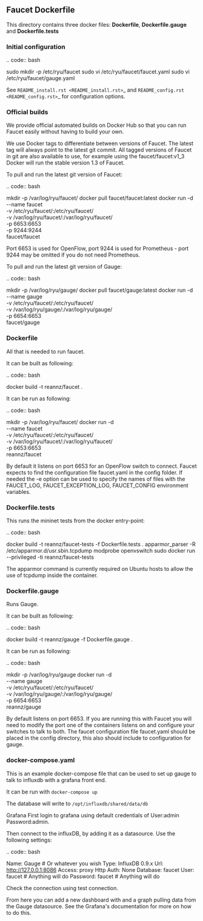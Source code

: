 ## Faucet Dockerfile

This directory contains three docker files: **Dockerfile**,
**Dockerfile.gauge** and **Dockerfile.tests**

### Initial configuration

.. code:: bash

  sudo mkdir -p /etc/ryu/faucet
  sudo vi /etc/ryu/faucet/faucet.yaml
  sudo vi /etc/ryu/faucet/gauge.yaml


See `README_install.rst <README_install.rst>`_ and `README_config.rst <README_config.rst>`_ for configuration options.

### Official builds

We provide official automated builds on Docker Hub so that you can run Faucet
easily without having to build your own.

We use Docker tags to differentiate between versions of Faucet. The latest
tag will always point to the latest git commit. All tagged versions of Faucet
in git are also available to use, for example using the faucet/faucet:v1_3
Docker will run the stable version 1.3 of Faucet.


To pull and run the latest git version of Faucet:

.. code:: bash

  mkdir -p /var/log/ryu/faucet/
  docker pull faucet/faucet:latest
  docker run -d \
      --name faucet \
      -v /etc/ryu/faucet/:/etc/ryu/faucet/ \
      -v /var/log/ryu/faucet/:/var/log/ryu/faucet/ \
      -p 6653:6653 \
      -p 9244:9244 \
      faucet/faucet

Port 6653 is used for OpenFlow, port 9244 is used for Prometheus - port 9244 may be omitted if
you do not need Prometheus.

To pull and run the latest git version of Gauge:

.. code:: bash

  mkdir -p /var/log/ryu/gauge/
  docker pull faucet/gauge:latest
  docker run -d \
      --name gauge \
      -v /etc/ryu/faucet/:/etc/ryu/faucet/ \
      -v /var/log/ryu/gauge/:/var/log/ryu/gauge/ \
      -p 6654:6653 \
      faucet/gauge

### Dockerfile

All that is needed to run faucet.

It can be built as following:

.. code:: bash

  docker build -t reannz/faucet .

It can be run as following:


.. code:: bash

  mkdir -p /var/log/ryu/faucet/
  docker run -d \
      --name faucet \
      -v /etc/ryu/faucet/:/etc/ryu/faucet/ \
      -v /var/log/ryu/faucet/:/var/log/ryu/faucet/ \
      -p 6653:6653 \
      reannz/faucet

By default it listens on port 6653 for an OpenFlow switch to connect. Faucet
expects to find the configuration file faucet.yaml in the config folder. If
needed the -e option can be used to specify the names of files with the
FAUCET\_LOG, FAUCET\_EXCEPTION\_LOG, FAUCET\_CONFIG environment variables.

### Dockerfile.tests

This runs the mininet tests from the docker entry-point:

.. code:: bash

  docker build -t reannz/faucet-tests -f Dockerfile.tests .
  apparmor_parser -R /etc/apparmor.d/usr.sbin.tcpdump
  modprobe openvswitch
  sudo docker run --privileged -ti reannz/faucet-tests

The apparmor command is currently required on Ubuntu hosts to allow the use of
tcpdump inside the container.

### Dockerfile.gauge

Runs Gauge.

It can be built as following:

.. code:: bash

  docker build -t reannz/gauge -f Dockerfile.gauge .

It can be run as following:

.. code:: bash

  mkdir -p /var/log/ryu/gauge
  docker run -d \
      --name gauge \
      -v /etc/ryu/faucet/:/etc/ryu/faucet/ \
      -v /var/log/ryu/gauge/:/var/log/ryu/gauge/ \
      -p 6654:6653 \
      reannz/gauge

By default listens on port 6653. If you are running this with
Faucet you will need to modify the port one of the containers listens on and
configure your switches to talk to both. The faucet
configuration file faucet.yaml should be placed in the config directory, this
also should include to configuration for gauge.

### docker-compose.yaml

This is an example docker-compose file that can be used to set up gauge to talk
to influxdb with a grafana front end.

It can be run with ```docker-compose up```

The database will write to ```/opt/influxdb/shared/data/db```

Grafana First login to grafana using default credentials of
User:admin Password:admin.

Then connect to the influxDB, by adding it as a datasource. Use the following
settings:

.. code:: bash

  Name: Gauge # Or whatever you wish
  Type: InfluxDB 0.9.x
  Url: http://127.0.0.1:8086
  Access: proxy Http
  Auth: None
  Database: faucet
  User: faucet # Anything will do
  Password: faucet # Anything will do

Check the connection using test connection.

From here you can add a new dashboard with and a graph pulling data from the
Gauge datasource.  See the Grafana's documentation for more on how to do this.
